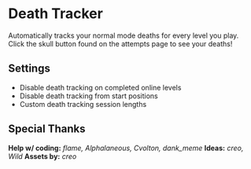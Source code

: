 # Death Tracker

Automatically tracks your normal mode deaths for every level you play.
Click the skull button found on the attempts page to see your deaths!

## Settings
- Disable death tracking on completed online levels
- Disable death tracking from start positions
- Custom death tracking session lengths

## Special Thanks

**Help w/ coding:** *flame, Alphalaneous, Cvolton, dank_meme*
**Ideas:** *creo, Wild*
**Assets by:** *creo*